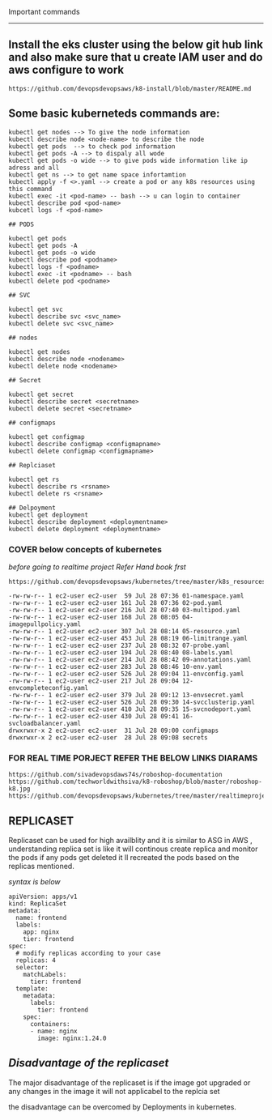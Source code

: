 Important commands
********************

## Install the eks cluster using the below git hub link and also make sure that u create IAM user and do aws configure to work
```
https://github.com/devopsdevopsaws/k8-install/blob/master/README.md
```

## Some basic kuberneteds commands are:
```
kubectl get nodes --> To give the node information 
kubectl describe node <node-name> to describe the node 
kubectl get pods  --> to check pod information
kubectl get pods -A --> to dispaly all wode
kubectl get pods -o wide --> to give pods wide information like ip adress and all
kubectl get ns --> to get name space infortamtion 
kubectl apply -f <>.yaml --> create a pod or any k8s resources using this command
kubectl exec -it <pod-name> -- bash --> u can login to container
kubectl describe pod <pod-name>
kubcetl logs -f <pod-name>

## PODS

kubectl get pods
kubectl get pods -A
kubectl get pods -o wide
kubectl describe pod <podname>
kubectl logs -f <podname>
kubectl exec -it <podname> -- bash
kubectl delete pod <podname>

## SVC

kubectl get svc
kubectl describe svc <svc_name>
kubectl delete svc <svc_name>

## nodes

kubectl get nodes
kubectl describe node <nodename>
kubectl delete node <nodename>

## Secret

kubectl get secret
kubectl describe secret <secretname>
kubectl delete secret <secretname>

## configmaps

kubectl get configmap
kubectl describe configmap <configmapname>
kubectl delete configmap <configmapname>

## Replciaset

kubectl get rs
kubectl describe rs <rsname>
kubectl delete rs <rsname>

## Delpoyment
kubectl get deployment
kubectl describe deployment <deploymentname>
kubectl delete deployment <deploymentname>
```
### COVER below concepts of kubernetes 
*before going to realtime project*
*Refer Hand book frst*
```
https://github.com/devopsdevopsaws/kubernetes/tree/master/k8s_resources

-rw-rw-r-- 1 ec2-user ec2-user  59 Jul 28 07:36 01-namespace.yaml
-rw-rw-r-- 1 ec2-user ec2-user 161 Jul 28 07:36 02-pod.yaml
-rw-rw-r-- 1 ec2-user ec2-user 216 Jul 28 07:40 03-multipod.yaml
-rw-rw-r-- 1 ec2-user ec2-user 168 Jul 28 08:05 04-imagepullpolicy.yaml
-rw-rw-r-- 1 ec2-user ec2-user 307 Jul 28 08:14 05-resource.yaml
-rw-rw-r-- 1 ec2-user ec2-user 453 Jul 28 08:19 06-limitrange.yaml
-rw-rw-r-- 1 ec2-user ec2-user 237 Jul 28 08:32 07-probe.yaml
-rw-rw-r-- 1 ec2-user ec2-user 194 Jul 28 08:40 08-labels.yaml
-rw-rw-r-- 1 ec2-user ec2-user 214 Jul 28 08:42 09-annotations.yaml
-rw-rw-r-- 1 ec2-user ec2-user 283 Jul 28 08:46 10-env.yaml
-rw-rw-r-- 1 ec2-user ec2-user 526 Jul 28 09:04 11-envconfig.yaml
-rw-rw-r-- 1 ec2-user ec2-user 217 Jul 28 09:04 12-envcompleteconfig.yaml
-rw-rw-r-- 1 ec2-user ec2-user 379 Jul 28 09:12 13-envsecret.yaml
-rw-rw-r-- 1 ec2-user ec2-user 526 Jul 28 09:30 14-svcclusterip.yaml
-rw-rw-r-- 1 ec2-user ec2-user 410 Jul 28 09:35 15-svcnodeport.yaml
-rw-rw-r-- 1 ec2-user ec2-user 430 Jul 28 09:41 16-svcloadbalancer.yaml
drwxrwxr-x 2 ec2-user ec2-user  31 Jul 28 09:00 configmaps
drwxrwxr-x 2 ec2-user ec2-user  28 Jul 28 09:08 secrets

```

### FOR REAL TIME PORJECT REFER THE BELOW LINKS DIARAMS

```
https://github.com/sivadevopsdaws74s/roboshop-documentation
https://github.com/techworldwithsiva/k8-roboshop/blob/master/roboshop-k8.jpg
https://github.com/devopsdevopsaws/kubernetes/tree/master/realtimeproject

```

## REPLICASET

Replicaset can be used for high availblity and it is similar to ASG in AWS , understanding replica set is like it will continous create replica and monitor the pods if any pods get deleted it ll recreated the pods based on the replicas mentioned. 

*syntax is below*

```
apiVersion: apps/v1
kind: ReplicaSet
metadata:
  name: frontend
  labels:
    app: nginx
    tier: frontend
spec:
  # modify replicas according to your case
  replicas: 4
  selector:
    matchLabels:
      tier: frontend
  template:
    metadata:
      labels:
        tier: frontend
    spec:
      containers:
      - name: nginx
        image: nginx:1.24.0

```

***Disadvantage of the replicaset***
------------------------------------

The major disadvantage of the replicaset is if the image got upgraded or any changes in the image it will not applicabel to the replcia set 

the disadvantage can be overcomed by Deployments in kubernetes.

